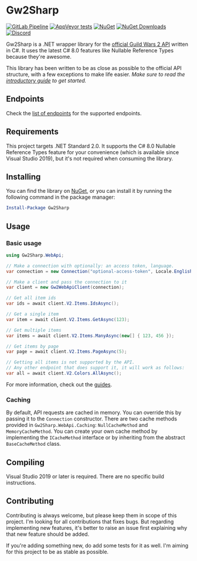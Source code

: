 # Gw2Sharp
[![GitLab Pipeline](https://img.shields.io/gitlab/pipeline/archomeda/Gw2Sharp/master.svg?label=GitLab%20Pipeline&logo=gitlab)](https://gitlab.com/Archomeda/Gw2Sharp/pipelines)
[![AppVeyor tests](https://img.shields.io/appveyor/tests/Archomeda/Gw2Sharp.svg?label=AppVeyor%20Tests&logo=appveyor)](https://ci.appveyor.com/project/Archomeda/Gw2Sharp)
[![NuGet](https://img.shields.io/nuget/v/Gw2Sharp.svg?label=NuGet&logo=nuget)](https://www.nuget.org/packages/Gw2Sharp)
[![NuGet Downloads](https://img.shields.io/nuget/dt/Gw2Sharp.svg?label=Downloads&logo=nuget)](https://www.nuget.org/packages/Gw2Sharp)
[![Discord](https://img.shields.io/discord/384735285197537290.svg?label=Discord&logo=discord)](https://discord.gg/u2YDPea)

Gw2Sharp is a .NET wrapper library for the [official Guild Wars 2 API](https://wiki.guildwars2.com/wiki/API) written in C#.
It uses the latest C# 8.0 features like Nullable Reference Types because they're awesome.

This library has been written to be as close as possible to the official API structure, with a few exceptions to make life easier.
*Make sure to read the [introductory guide](https://archomeda.github.io/Gw2Sharp/master/guides/introduction.html) to get started.*

## Endpoints
Check the [list of endpoints](https://archomeda.github.io/Gw2Sharp/master/guides/endpoints.html) for the supported endpoints.

## Requirements
This project targets .NET Standard 2.0.
It supports the C# 8.0 Nullable Reference Types feature for your convenience (which is available since Visual Studio 2019), but it's not required when consuming the library.

## Installing
You can find the library on [NuGet](https://www.nuget.org/packages/Gw2Sharp/), or you can install it by running the following command in the package manager:

```powershell
Install-Package Gw2Sharp
```

## Usage
### Basic usage
```cs
using Gw2Sharp.WebApi;

// Make a connection with optionally: an access token, language.
var connection = new Connection("optional-access-token", Locale.English);

// Make a client and pass the connection to it
var client = new Gw2WebApiClient(connection);

// Get all item ids
var ids = await client.V2.Items.IdsAsync();

// Get a single item
var item = await client.V2.Items.GetAsync(123);

// Get multiple items
var items = await client.V2.Items.ManyAsync(new[] { 123, 456 });

// Get items by page
var page = await client.V2.Items.PageAsync(5);

// Getting all items is not supported by the API.
// Any other endpoint that does support it, it will work as follows:
var all = await client.V2.Colors.AllAsync();
```

For more information, check out the [guides](https://archomeda.github.io/Gw2Sharp/master/guides/introduction.html).

### Caching
By default, API requests are cached in memory.
You can override this by passing it to the `Connection` constructor.
There are two cache methods provided in `Gw2Sharp.WebApi.Caching`: `NullCacheMethod` and `MemoryCacheMethod`.
You can create your own cache method by implementing the `ICacheMethod` interface or by inheriting from the abstract `BaseCacheMethod` class.

## Compiling
Visual Studio 2019 or later is required.
There are no specific build instructions.

## Contributing
Contributing is always welcome, but please keep them in scope of this project.
I'm looking for all contributions that fixes bugs.
But regarding implementing new features, it's better to raise an issue first explaining why that new feature should be added.

If you're adding something new, do add some tests for it as well.
I'm aiming for this project to be as stable as possible.
